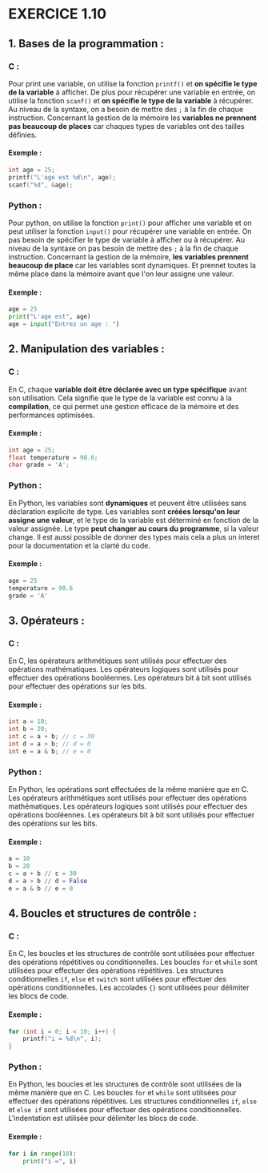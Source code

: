# EXERCICE 1.10

## 1. **Bases de la programmation :**

### C :
Pour print une variable, on utilise la fonction `printf()` et **on spécifie le type de la variable** à afficher. De plus pour récupérer une variable en entrée, on utilise la fonction `scanf()` et **on spécifie le type de la variable** à récupérer. Au niveau de la syntaxe, on a besoin de mettre des `;` à la fin de chaque instruction. Concernant la gestion de la mémoire les **variables ne prennent pas beaucoup de places** car chaques types de variables ont des tailles définies.
#### Exemple :
```c
int age = 25;
printf("L'age est %d\n", age);
scanf("%d", &age);
```

### Python : 
Pour python, on utilise la fonction `print()` pour afficher une variable et on peut utiliser la fonction `input()` pour récupérer une variable en entrée. On pas besoin de spécifier le type de variable à afficher ou à récupérer. Au niveau de la syntaxe on pas besoin de mettre des `;` à la fin de chaque instruction. Concernant la gestion de la mémoire, **les variables prennent beaucoup de place** car les variables sont dynamiques. Et prennet toutes la même place dans la mémoire avant que l'on leur assigne une valeur.
#### Exemple :
```python
age = 25
print("L'age est", age)
age = input("Entrez un age : ")
```
## 2. **Manipulation des variables :**

### C :
En C, chaque **variable doit être déclarée avec un type spécifique** avant son utilisation. Cela signifie que le type de la variable est connu à la **compilation**, ce qui permet une gestion efficace de la mémoire et des performances optimisées. 
#### Exemple :
```c
int age = 25;
float temperature = 98.6;
char grade = 'A';
```

### Python :
En Python, les variables sont **dynamiques** et peuvent être utilisées sans déclaration explicite de type. Les variables sont **créées lorsqu'on leur assigne une valeur**, et le type de la variable est déterminé en fonction de la valeur assignée. Le type **peut changer au cours du programme**, si la valeur change. Il est aussi possible de donner des types mais cela a plus un interet pour la documentation et la clarté du code.
#### Exemple :
```python
age = 25
temperature = 98.6
grade = 'A'
```
## 3. **Opérateurs :**
### C :
En C, les opérateurs arithmétiques sont utilisés pour effectuer des opérations mathématiques. Les opérateurs logiques sont utilisés pour effectuer des opérations booléennes. Les opérateurs bit à bit sont utilisés pour effectuer des opérations sur les bits.
#### Exemple :
```c
int a = 10;
int b = 20;
int c = a + b; // c = 30
int d = a > b; // d = 0
int e = a & b; // e = 0
```

### Python :
En Python, les opérations sont effectuées de la même manière que en C. Les opérateurs arithmétiques sont utilisés pour effectuer des opérations mathématiques. Les opérateurs logiques sont utilisés pour effectuer des opérations booléennes. Les opérateurs bit à bit sont utilisés pour effectuer des opérations sur les bits.
#### Exemple :
```python
a = 10
b = 20
c = a + b // c = 30
d = a > b // d = False
e = a & b // e = 0
```

## 4. **Boucles et structures de contrôle :**

### C :
En C, les boucles et les structures de contrôle sont utilisées pour effectuer des opérations répétitives ou conditionnelles. Les boucles `for` et `while` sont utilisées pour effectuer des opérations répétitives. Les structures conditionnelles `if`, `else` et `switch` sont utilisées pour effectuer des opérations conditionnelles. Les accolades `{}` sont utilisées pour délimiter les blocs de code.
#### Exemple :
```c
for (int i = 0; i < 10; i++) {
    printf("i = %d\n", i);
}
```

### Python :
En Python, les boucles et les structures de contrôle sont utilisées de la même manière que en C. Les boucles `for` et `while` sont utilisées pour effectuer des opérations répétitives. Les structures conditionnelles `if`, `else` et `else if` sont utilisées pour effectuer des opérations conditionnelles. L'indentation est utilisée pour délimiter les blocs de code.
#### Exemple :
```python
for i in range(10):
    print("i =", i)
```

